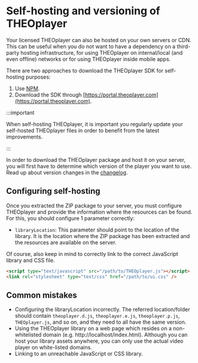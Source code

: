 # Self-hosting and versioning of THEOplayer

Your licensed THEOplayer can also be hosted on your own servers or CDN.
This can be useful when you do not want to have a dependency on a third-party hosting infrastructure, for using THEOplayer on internal/local (and even offline) networks or for using THEOplayer inside mobile apps.

There are two approaches to download the THEOplayer SDK for self-hosting purposes:

1. Use [NPM](https://www.npmjs.com/package/theoplayer).
2. Download the SDK through [https://portal.theoplayer.com](https://portal.theoplayer.com).

:::important

When self-hosting THEOplayer, it is important you regularly update your self-hosted THEOplayer files in order to benefit from the latest improvements.

:::

In order to download the THEOplayer package and host it on your server, you will first have to determine which version of the player you want to use.
Read up about version changes in the [changelog](https://docs.theoplayer.com/changelog.md).

## Configuring self-hosting

Once you extracted the ZIP package to your server, you must configure THEOplayer and provide the information where the resources can be found.
For this, you should configure 1 parameter correctly:

- `libraryLocation`: This parameter should point to the location of the library. It is the location where the ZIP package has been extracted and the resources are available on the server.

Of course, also keep in mind to correctly link to the correct JavaScript library and CSS file.

```html
<script type="text/javascript" src="/path/to/THEOplayer.js"></script>
<link rel="stylesheet" type="text/css" href="/path/to/ui.css" />
```

## Common mistakes

- Configuring the libraryLocation incorrectly. The referred location/folder should contain `theoplayer.d.js`, `theoplayer.e.js`, `theoplayer.p.js`, `THEOplayer.js`, and so on, and they need to all have the same version.
- Using the THEOplayer library on a web page which resides on a non-whitelisted domain (e.g. http://localhost/index.html). Although you can host your library assets anywhere, you can only use the actual video player on white-listed domains.
- Linking to an unreachable JavaScript or CSS library.
